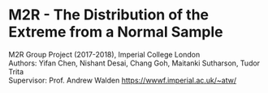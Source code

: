 # M2R - The Distribution of the Extreme from a Normal Sample
M2R Group Project (2017-2018), Imperial College London\
Authors: Yifan Chen, Nishant Desai, Chang Goh, Maitanki Sutharson, Tudor Trita\
Supervisor: Prof. Andrew Walden <https://wwwf.imperial.ac.uk/~atw/>
